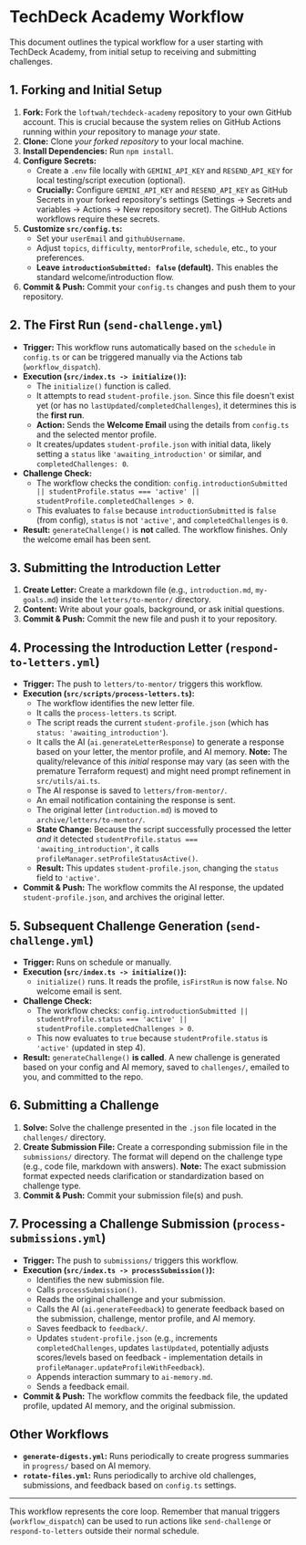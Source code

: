 # TechDeck Academy Workflow

This document outlines the typical workflow for a user starting with TechDeck Academy, from initial setup to receiving and submitting challenges.

## 1. Forking and Initial Setup

1.  **Fork:** Fork the `loftwah/techdeck-academy` repository to your own GitHub account. This is crucial because the system relies on GitHub Actions running within *your* repository to manage *your* state.
2.  **Clone:** Clone *your forked repository* to your local machine.
3.  **Install Dependencies:** Run `npm install`.
4.  **Configure Secrets:**
    *   Create a `.env` file locally with `GEMINI_API_KEY` and `RESEND_API_KEY` for local testing/script execution (optional).
    *   **Crucially:** Configure `GEMINI_API_KEY` and `RESEND_API_KEY` as GitHub Secrets in your forked repository's settings (Settings -> Secrets and variables -> Actions -> New repository secret). The GitHub Actions workflows require these secrets.
5.  **Customize `src/config.ts`:**
    *   Set your `userEmail` and `githubUsername`.
    *   Adjust `topics`, `difficulty`, `mentorProfile`, `schedule`, etc., to your preferences.
    *   **Leave `introductionSubmitted: false` (default).** This enables the standard welcome/introduction flow.
6.  **Commit & Push:** Commit your `config.ts` changes and push them to your repository.

## 2. The First Run (`send-challenge.yml`)

*   **Trigger:** This workflow runs automatically based on the `schedule` in `config.ts` or can be triggered manually via the Actions tab (`workflow_dispatch`).
*   **Execution (`src/index.ts -> initialize()`):**
    *   The `initialize()` function is called.
    *   It attempts to read `student-profile.json`. Since this file doesn't exist yet (or has no `lastUpdated`/`completedChallenges`), it determines this is the **first run**.
    *   **Action:** Sends the **Welcome Email** using the details from `config.ts` and the selected mentor profile.
    *   It creates/updates `student-profile.json` with initial data, likely setting a `status` like `'awaiting_introduction'` or similar, and `completedChallenges: 0`.
*   **Challenge Check:**
    *   The workflow checks the condition: `config.introductionSubmitted || studentProfile.status === 'active' || studentProfile.completedChallenges > 0`.
    *   This evaluates to `false` because `introductionSubmitted` is `false` (from config), `status` is not `'active'`, and `completedChallenges` is `0`.
*   **Result:** `generateChallenge()` is **not** called. The workflow finishes. Only the welcome email has been sent.

## 3. Submitting the Introduction Letter

1.  **Create Letter:** Create a markdown file (e.g., `introduction.md`, `my-goals.md`) inside the `letters/to-mentor/` directory.
2.  **Content:** Write about your goals, background, or ask initial questions.
3.  **Commit & Push:** Commit the new file and push it to your repository.

## 4. Processing the Introduction Letter (`respond-to-letters.yml`)

*   **Trigger:** The push to `letters/to-mentor/` triggers this workflow.
*   **Execution (`src/scripts/process-letters.ts`):**
    *   The workflow identifies the new letter file.
    *   It calls the `process-letters.ts` script.
    *   The script reads the current `student-profile.json` (which has `status: 'awaiting_introduction'`).
    *   It calls the AI (`ai.generateLetterResponse`) to generate a response based on your letter, the mentor profile, and AI memory. **Note:** The quality/relevance of this *initial* response may vary (as seen with the premature Terraform request) and might need prompt refinement in `src/utils/ai.ts`.
    *   The AI response is saved to `letters/from-mentor/`.
    *   An email notification containing the response is sent.
    *   The original letter (`introduction.md`) is moved to `archive/letters/to-mentor/`.
    *   **State Change:** Because the script successfully processed the letter *and* it detected `studentProfile.status === 'awaiting_introduction'`, it calls `profileManager.setProfileStatusActive()`.
    *   **Result:** This updates `student-profile.json`, changing the `status` field to `'active'`.
*   **Commit & Push:** The workflow commits the AI response, the updated `student-profile.json`, and archives the original letter.

## 5. Subsequent Challenge Generation (`send-challenge.yml`)

*   **Trigger:** Runs on schedule or manually.
*   **Execution (`src/index.ts -> initialize()`):**
    *   `initialize()` runs. It reads the profile, `isFirstRun` is now `false`. No welcome email is sent.
*   **Challenge Check:**
    *   The workflow checks: `config.introductionSubmitted || studentProfile.status === 'active' || studentProfile.completedChallenges > 0`.
    *   This now evaluates to `true` because `studentProfile.status` is `'active'` (updated in step 4).
*   **Result:** `generateChallenge()` **is called**. A new challenge is generated based on your config and AI memory, saved to `challenges/`, emailed to you, and committed to the repo.

## 6. Submitting a Challenge

1.  **Solve:** Solve the challenge presented in the `.json` file located in the `challenges/` directory.
2.  **Create Submission File:** Create a corresponding submission file in the `submissions/` directory. The format will depend on the challenge type (e.g., code file, markdown with answers). **Note:** The exact submission format expected needs clarification or standardization based on challenge type.
3.  **Commit & Push:** Commit your submission file(s) and push.

## 7. Processing a Challenge Submission (`process-submissions.yml`)

*   **Trigger:** The push to `submissions/` triggers this workflow.
*   **Execution (`src/index.ts -> processSubmission()`):**
    *   Identifies the new submission file.
    *   Calls `processSubmission()`.
    *   Reads the original challenge and your submission.
    *   Calls the AI (`ai.generateFeedback`) to generate feedback based on the submission, challenge, mentor profile, and AI memory.
    *   Saves feedback to `feedback/`.
    *   Updates `student-profile.json` (e.g., increments `completedChallenges`, updates `lastUpdated`, potentially adjusts scores/levels based on feedback - implementation details in `profileManager.updateProfileWithFeedback`).
    *   Appends interaction summary to `ai-memory.md`.
    *   Sends a feedback email.
*   **Commit & Push:** The workflow commits the feedback file, the updated profile, updated AI memory, and the original submission.

## Other Workflows

*   **`generate-digests.yml`:** Runs periodically to create progress summaries in `progress/` based on AI memory.
*   **`rotate-files.yml`:** Runs periodically to archive old challenges, submissions, and feedback based on `config.ts` settings.

---

This workflow represents the core loop. Remember that manual triggers (`workflow_dispatch`) can be used to run actions like `send-challenge` or `respond-to-letters` outside their normal schedule. 